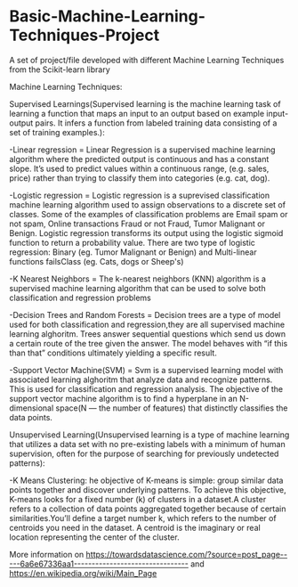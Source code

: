 # Basic-Machine-Learning-Techniques-Project
A set of project/file developed with different Machine Learning Techniques from the Scikit-learn library

Machine Learning Techniques:

Supervised Learnings(Supervised learning is the machine learning task of learning a function that maps an input to an output based on example input-output pairs. It infers a function from labeled training data consisting of a set of training examples.):

-Linear regression = Linear Regression is a supervised machine learning algorithm where the predicted output is continuous and has a constant slope. It’s used to predict values within a continuous range, (e.g. sales, price) rather than trying to classify them into categories (e.g. cat, dog).

-Logistic regression = Logistic regression is a suprevised classification machine learning  algorithm used to assign observations to a discrete set of classes. Some of the examples of classification problems are Email spam or not spam, Online transactions Fraud or not Fraud, Tumor Malignant or Benign. Logistic regression transforms its output using the logistic sigmoid function to return a probability value. There are two type of logistic regression: Binary (eg. Tumor Malignant or Benign) and Multi-linear functions failsClass (eg. Cats, dogs or Sheep's)

-K Nearest Neighbors = The k-nearest neighbors (KNN) algorithm is a supervised machine learning algorithm that can be used to solve both classification and regression problems

-Decision Trees and Random Forests = Decision trees are a type of model used for both classification and regression,they are all supervised machine learning alghoritm. Trees answer sequential questions which send us down a certain route of the tree given the answer. The model behaves with “if this than that” conditions ultimately yielding a specific result.

-Support Vector Machine(SVM) = Svm is a supervised learning model with associated learning alghoritm that analyze data and recognize patterns. This is used for classification and regression analysis. The objective of the support vector machine algorithm is to find a hyperplane in an N-dimensional space(N — the number of features) that distinctly classifies the data points.

Unsupervised Learning(Unsupervised learning is a type of machine learning that utilizes a data set with no pre-existing labels with a minimum of human supervision, often for the purpose of searching for previously undetected patterns):

-K Means Clustering: he objective of K-means is simple: group similar data points together and discover underlying patterns. To achieve this objective, K-means looks for a fixed number (k) of clusters in a dataset.A cluster refers to a collection of data points aggregated together because of certain similarities.You’ll define a target number k, which refers to the number of centroids you need in the dataset. A centroid is the imaginary or real location representing the center of the cluster.

More information on https://towardsdatascience.com/?source=post_page-----6a6e67336aa1--------------------------------  and https://en.wikipedia.org/wiki/Main_Page
